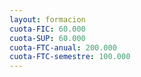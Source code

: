 ```yaml
---
layout: formacion
cuota-FIC: 60.000 
cuota-SUP: 60.000
cuota-FTC-anual: 200.000
cuota-FTC-semestre: 100.000 
---
```


